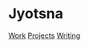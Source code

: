 <!-- index.html (Homepage) -->
<!DOCTYPE html>
<html>
<head>
    <link rel="stylesheet" type="text/css" href="style.css">
    <title>Jyotsna</title>
</head>
<body>
    <div class="header">
        <h1>Jyotsna</h1>
    </div>
    <div class="content">
        <a href="work.html">Work</a>
        <a href="projects.html">Projects</a>
        <a href="writing.html">Writing</a>
    </div>
</body>
</html>

